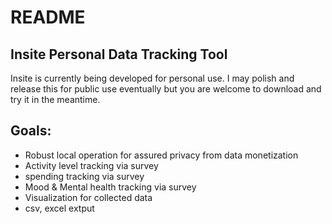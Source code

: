 # README
## Insite Personal Data Tracking Tool

Insite is currently being developed for personal use. I may polish and release this for public use eventually but you are welcome to download and try it in the meantime.

## Goals:
- Robust local operation for assured privacy from data monetization
- Activity level tracking via survey
- spending tracking via survey
- Mood & Mental health tracking via survey
- Visualization for collected data
- csv, excel extput




